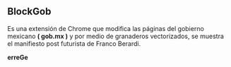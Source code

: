 <h2> BlockGob </h2>

<p>
Es una extensión de Chrome que modifica las páginas del gobierno mexicano <b>( gob.mx )</b> y por medio de granaderos vectorizados, se muestra el manifiesto post futurista de Franco Berardi.
</p>

<strong>erreGe</strong>
